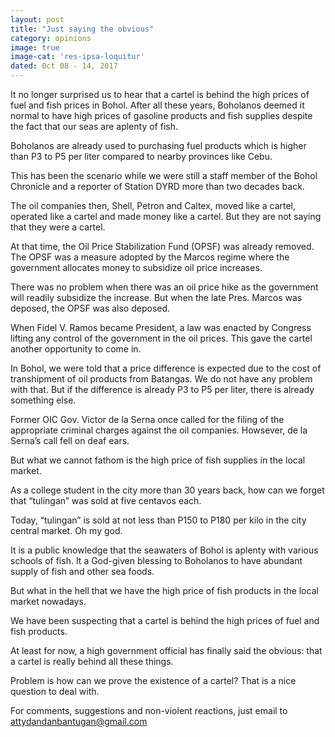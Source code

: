 ```yaml
---
layout: post
title: "Just saying the obvious"
category: opinions
image: true
image-cat: 'res-ipsa-loquitur'
dated: 0ct 08 - 14, 2017
---
```


It no longer surprised us to hear that a cartel is behind the high prices of fuel and fish prices in Bohol.
After all these years, Boholanos deemed it normal to have high prices of gasoline products and fish supplies despite the fact that our seas are aplenty of fish.

Boholanos are already used to purchasing fuel products which is higher than P3 to P5 per liter compared to nearby provinces like Cebu.

This has been the scenario while we were still a staff member of the Bohol Chronicle and a reporter of Station DYRD more than two decades back.

The oil companies then, Shell, Petron and Caltex, moved like a cartel, operated like a cartel and made money like a cartel. But they are not saying that they were a cartel.

At that time, the Oil Price Stabilization Fund (OPSF) was already removed. The OPSF was a measure adopted by the Marcos regime where the government allocates money to subsidize oil price increases.

There was no problem when there was an oil price hike as the government will readily subsidize the increase.
But when the late Pres. Marcos was deposed, the OPSF was also deposed.

When Fidel V. Ramos became President, a law was enacted by Congress lifting any control of the government in the oil prices. This gave the cartel another opportunity to come in.

In Bohol, we were told that a price difference is expected due to the cost of transhipment of oil products from Batangas. We do not have any problem with that. But if the difference is already P3 to P5 per liter, there is already something else.

Former OIC Gov. Victor de la Serna once called for the filing of the appropriate criminal charges against the oil companies. Howsever, de la Serna’s call fell on deaf ears.

But what we cannot fathom is the high price of fish supplies in the local market.

As a college student in the city more than 30 years back, how can we forget that “tulingan” was sold at five centavos each.

Today, “tulingan” is sold at not less than P150 to P180 per kilo in the city central market. Oh my god.

It is a public knowledge that the seawaters of Bohol is aplenty with various schools of fish. It a God-given blessing to Boholanos to have abundant supply of fish and other sea foods.

But what in the hell that we have the high price of fish products in the local market nowadays.

We have been suspecting that a cartel is behind the high prices of fuel and fish products. 

At least for now, a high government official has finally said the obvious: that a cartel is really behind all these things.

Problem is how can we prove the existence of a cartel? That is a nice question to deal with.


For comments, suggestions and non-violent reactions, just email to attydandanbantugan@gmail.com
